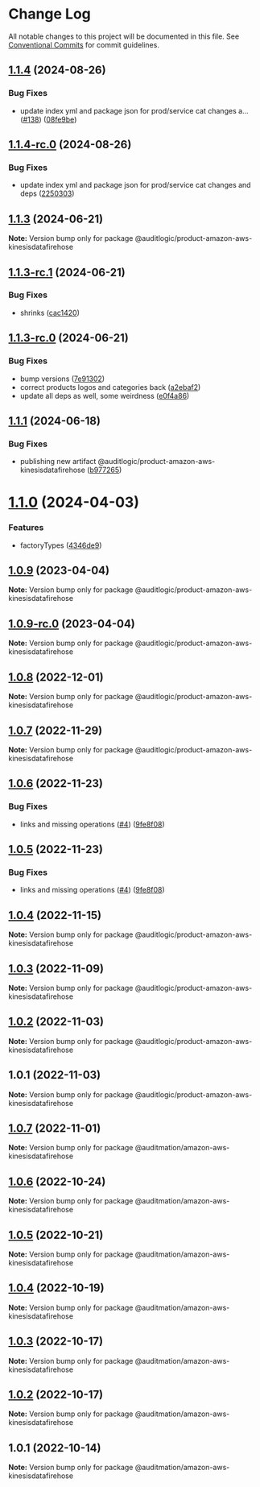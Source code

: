 # Change Log

All notable changes to this project will be documented in this file.
See [Conventional Commits](https://conventionalcommits.org) for commit guidelines.

## [1.1.4](https://github.com/auditlogic/product/compare/@auditlogic/product-amazon-aws-kinesisdatafirehose@1.1.3...@auditlogic/product-amazon-aws-kinesisdatafirehose@1.1.4) (2024-08-26)


### Bug Fixes

* update index yml and package json for prod/service cat changes a… ([#138](https://github.com/auditlogic/product/issues/138)) ([08fe9be](https://github.com/auditlogic/product/commit/08fe9beb1c8457462a19bc69caa02e6212d97e1a))





## [1.1.4-rc.0](https://github.com/auditlogic/product/compare/@auditlogic/product-amazon-aws-kinesisdatafirehose@1.1.3...@auditlogic/product-amazon-aws-kinesisdatafirehose@1.1.4-rc.0) (2024-08-26)


### Bug Fixes

* update index yml and package json for prod/service cat changes and deps ([2250303](https://github.com/auditlogic/product/commit/225030363a363608240135b7ebed386b28f01e4b))





## [1.1.3](https://github.com/auditlogic/product/compare/@auditlogic/product-amazon-aws-kinesisdatafirehose@1.1.3-rc.1...@auditlogic/product-amazon-aws-kinesisdatafirehose@1.1.3) (2024-06-21)

**Note:** Version bump only for package @auditlogic/product-amazon-aws-kinesisdatafirehose





## [1.1.3-rc.1](https://github.com/auditlogic/product/compare/@auditlogic/product-amazon-aws-kinesisdatafirehose@1.1.3-rc.0...@auditlogic/product-amazon-aws-kinesisdatafirehose@1.1.3-rc.1) (2024-06-21)


### Bug Fixes

* shrinks ([cac1420](https://github.com/auditlogic/product/commit/cac14200fefcd8183ab69fe89a47bd3f70f563e9))





## [1.1.3-rc.0](https://github.com/auditlogic/product/compare/@auditlogic/product-amazon-aws-kinesisdatafirehose@1.1.1...@auditlogic/product-amazon-aws-kinesisdatafirehose@1.1.3-rc.0) (2024-06-21)


### Bug Fixes

* bump versions ([7e91302](https://github.com/auditlogic/product/commit/7e913023b8b312150ed7762c32fbbe616be71de5))
* correct products logos and categories back ([a2ebaf2](https://github.com/auditlogic/product/commit/a2ebaf2efe8e232e6ff22c774c456048771f9469))
* update all deps as well, some weirdness ([e0f4a86](https://github.com/auditlogic/product/commit/e0f4a864714e2d3de6bbf3da014d5312fe53be2f))





## [1.1.1](https://github.com/auditlogic/product/compare/@auditlogic/product-amazon-aws-kinesisdatafirehose@1.1.0...@auditlogic/product-amazon-aws-kinesisdatafirehose@1.1.1) (2024-06-18)


### Bug Fixes

* publishing new artifact @auditlogic/product-amazon-aws-kinesisdatafirehose ([b977265](https://github.com/auditlogic/product/commit/b977265521bb1112200a9c18868d03e310a59f9d))





# [1.1.0](https://github.com/auditlogic/product/compare/@auditlogic/product-amazon-aws-kinesisdatafirehose@1.0.9...@auditlogic/product-amazon-aws-kinesisdatafirehose@1.1.0) (2024-04-03)


### Features

* factoryTypes ([4346de9](https://github.com/auditlogic/product/commit/4346de92693aee892fccf725338ffc7b80ab182b))





## [1.0.9](https://github.com/auditlogic/product/compare/@auditlogic/product-amazon-aws-kinesisdatafirehose@1.0.8...@auditlogic/product-amazon-aws-kinesisdatafirehose@1.0.9) (2023-04-04)

**Note:** Version bump only for package @auditlogic/product-amazon-aws-kinesisdatafirehose





## [1.0.9-rc.0](https://github.com/auditlogic/product/compare/@auditlogic/product-amazon-aws-kinesisdatafirehose@1.0.8...@auditlogic/product-amazon-aws-kinesisdatafirehose@1.0.9-rc.0) (2023-04-04)

**Note:** Version bump only for package @auditlogic/product-amazon-aws-kinesisdatafirehose





## [1.0.8](https://github.com/auditlogic/product/compare/@auditlogic/product-amazon-aws-kinesisdatafirehose@1.0.7...@auditlogic/product-amazon-aws-kinesisdatafirehose@1.0.8) (2022-12-01)

**Note:** Version bump only for package @auditlogic/product-amazon-aws-kinesisdatafirehose





## [1.0.7](https://github.com/auditlogic/product/compare/@auditlogic/product-amazon-aws-kinesisdatafirehose@1.0.6...@auditlogic/product-amazon-aws-kinesisdatafirehose@1.0.7) (2022-11-29)

**Note:** Version bump only for package @auditlogic/product-amazon-aws-kinesisdatafirehose





## [1.0.6](https://github.com/auditlogic/product/compare/@auditlogic/product-amazon-aws-kinesisdatafirehose@1.0.4...@auditlogic/product-amazon-aws-kinesisdatafirehose@1.0.6) (2022-11-23)


### Bug Fixes

* links and missing operations ([#4](https://github.com/auditlogic/product/issues/4)) ([9fe8f08](https://github.com/auditlogic/product/commit/9fe8f08fe7c57fdb79f991ac35bd6ac2e7dcad38))





## [1.0.5](https://github.com/auditlogic/product/compare/@auditlogic/product-amazon-aws-kinesisdatafirehose@1.0.4...@auditlogic/product-amazon-aws-kinesisdatafirehose@1.0.5) (2022-11-23)


### Bug Fixes

* links and missing operations ([#4](https://github.com/auditlogic/product/issues/4)) ([9fe8f08](https://github.com/auditlogic/product/commit/9fe8f08fe7c57fdb79f991ac35bd6ac2e7dcad38))





## [1.0.4](https://github.com/auditlogic/product/compare/@auditlogic/product-amazon-aws-kinesisdatafirehose@1.0.3...@auditlogic/product-amazon-aws-kinesisdatafirehose@1.0.4) (2022-11-15)

**Note:** Version bump only for package @auditlogic/product-amazon-aws-kinesisdatafirehose





## [1.0.3](https://github.com/auditlogic/product/compare/@auditlogic/product-amazon-aws-kinesisdatafirehose@1.0.2...@auditlogic/product-amazon-aws-kinesisdatafirehose@1.0.3) (2022-11-09)

**Note:** Version bump only for package @auditlogic/product-amazon-aws-kinesisdatafirehose





## [1.0.2](https://github.com/auditlogic/product/compare/@auditlogic/product-amazon-aws-kinesisdatafirehose@1.0.1...@auditlogic/product-amazon-aws-kinesisdatafirehose@1.0.2) (2022-11-03)

**Note:** Version bump only for package @auditlogic/product-amazon-aws-kinesisdatafirehose





## 1.0.1 (2022-11-03)

**Note:** Version bump only for package @auditlogic/product-amazon-aws-kinesisdatafirehose





## [1.0.7](https://github.com/auditmation/store-content/compare/@auditmation/amazon-aws-kinesisdatafirehose@1.0.6...@auditmation/amazon-aws-kinesisdatafirehose@1.0.7) (2022-11-01)

**Note:** Version bump only for package @auditmation/amazon-aws-kinesisdatafirehose





## [1.0.6](https://github.com/auditmation/store-content/compare/@auditmation/amazon-aws-kinesisdatafirehose@1.0.5...@auditmation/amazon-aws-kinesisdatafirehose@1.0.6) (2022-10-24)

**Note:** Version bump only for package @auditmation/amazon-aws-kinesisdatafirehose





## [1.0.5](https://github.com/auditmation/store-content/compare/@auditmation/amazon-aws-kinesisdatafirehose@1.0.4...@auditmation/amazon-aws-kinesisdatafirehose@1.0.5) (2022-10-21)

**Note:** Version bump only for package @auditmation/amazon-aws-kinesisdatafirehose





## [1.0.4](https://github.com/auditmation/store-content/compare/@auditmation/amazon-aws-kinesisdatafirehose@1.0.3...@auditmation/amazon-aws-kinesisdatafirehose@1.0.4) (2022-10-19)

**Note:** Version bump only for package @auditmation/amazon-aws-kinesisdatafirehose





## [1.0.3](https://github.com/auditmation/store-content/compare/@auditmation/amazon-aws-kinesisdatafirehose@1.0.2...@auditmation/amazon-aws-kinesisdatafirehose@1.0.3) (2022-10-17)

**Note:** Version bump only for package @auditmation/amazon-aws-kinesisdatafirehose





## [1.0.2](https://github.com/auditmation/store-content/compare/@auditmation/amazon-aws-kinesisdatafirehose@1.0.1...@auditmation/amazon-aws-kinesisdatafirehose@1.0.2) (2022-10-17)

**Note:** Version bump only for package @auditmation/amazon-aws-kinesisdatafirehose





## 1.0.1 (2022-10-14)

**Note:** Version bump only for package @auditmation/amazon-aws-kinesisdatafirehose
